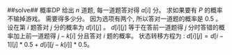 ﻿##solve##
概率DP
给出 $n$ 道题, 每一道题答对得 $a[i]$ 分。 求如果要有 $P$ 的概率不输掉游戏。 需要得多少分。
因为选项有两个, 所以答对一道题的概率是 $0.5$ 。 设在第 $i$ 题答对 $j$ 分的概率为 $d[i][j]$ 。 $d[i][j]$ 等于在答前一道题得
$j$ 分时答错的概率加上前一道题得 $j - k[i]$ 分且答对 $i$ 题的概率。
状态转移方程为 : $d[i][j] = d[i - 1][j] * 0.5 + d[i][j - k[i]] * 0.5$。